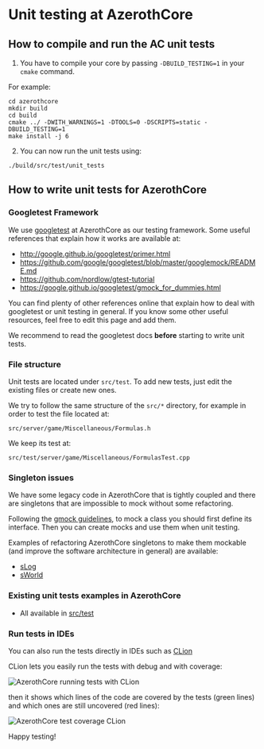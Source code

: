 # Unit testing at AzerothCore

## How to compile and run the AC unit tests

1. You have to compile your core by passing `-DBUILD_TESTING=1` in your `cmake` command. 

For example:

```
cd azerothcore
mkdir build
cd build
cmake ../ -DWITH_WARNINGS=1 -DTOOLS=0 -DSCRIPTS=static -DBUILD_TESTING=1
make install -j 6
```

2. You can now run the unit tests using:

```
./build/src/test/unit_tests
```

## How to write unit tests for AzerothCore

### Googletest Framework

We use [googletest](https://github.com/google/googletest) at AzerothCore as our testing framework. Some useful references that explain how it works are available at:

- http://google.github.io/googletest/primer.html
- https://github.com/google/googletest/blob/master/googlemock/README.md
- https://github.com/nordlow/gtest-tutorial
- https://google.github.io/googletest/gmock_for_dummies.html

You can find plenty of other references online that explain how to deal with googletest or unit testing in general. 
If you know some other useful resources, feel free to edit this page and add them.

We recommend to read the googletest docs **before** starting to write unit tests.

### File structure

Unit tests are located under `src/test`. To add new tests, just edit the existing files or create new ones.

We try to follow the same structure of the `src/*` directory, for example in order to test the file located at:

```
src/server/game/Miscellaneous/Formulas.h
```

We keep its test at:

```
src/test/server/game/Miscellaneous/FormulasTest.cpp
```

### Singleton issues

We have some legacy code in AzerothCore that is tightly coupled and there are singletons that are impossible to mock without some refactoring.

Following the [gmock guidelines](https://github.com/google/googletest/blob/master/googlemock/docs/for_dummies.md), to mock a class you should first define its interface. Then you can create mocks and use them when unit testing.

Examples of refactoring AzerothCore singletons to make them mockable (and improve the software architecture in general) are available:

- [sLog](https://github.com/azerothcore/azerothcore-wotlk/pull/3801)
- [sWorld](https://github.com/azerothcore/azerothcore-wotlk/pull/3862)

### Existing unit tests examples in AzerothCore

- All available in [src/test](https://github.com/azerothcore/azerothcore-wotlk/tree/master/src/test)

### Run tests in IDEs

You can also run the tests directly in IDEs such as [CLion](https://github.com/azerothcore/azerothcore-wotlk/discussions/3881) 

CLion lets you easily run the tests with debug and with coverage:

![AzerothCore running tests with CLion](https://user-images.githubusercontent.com/75517/101983422-520a9000-3c7b-11eb-8442-5c9fd18e13f6.png)

then it shows which lines of the code are covered by the tests (green lines) and which ones are still uncovered (red lines):

![AzerothCore test coverage CLion](https://user-images.githubusercontent.com/75517/101983433-6fd7f500-3c7b-11eb-882d-0aed16f0f03a.png)


Happy testing!
